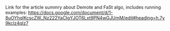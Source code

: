 Link for the article summry about Demote and FaSt algo, includes running examples:
https://docs.google.com/document/d/1-8uOYhqlKcscZW_Nz222YaCIgYJOT6Lxt9PN4wGJUmM/edit#heading=h.7y9kclz4qlz7

